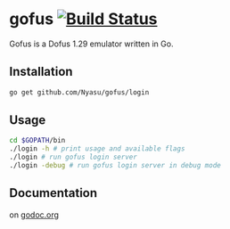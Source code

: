 gofus [![Build Status](https://drone.io/github.com/Blackrush/gofus/status.png)](https://drone.io/github.com/Blackrush/gofus/latest)
=====

Gofus is a Dofus 1.29 emulator written in Go.

## Installation

```bash
go get github.com/Nyasu/gofus/login
```

## Usage

```bash
cd $GOPATH/bin
./login -h # print usage and available flags
./login # run gofus login server
./login -debug # run gofus login server in debug mode
```

## Documentation

on [godoc.org](http://godoc.org/github.com/Blackrush/gofus)
